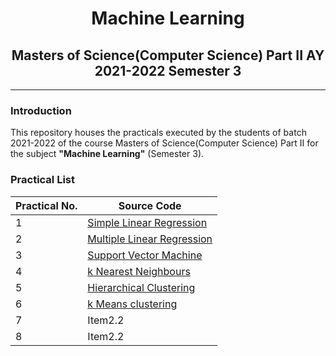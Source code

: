 # <center>Machine Learning</center>

## <center>Masters of Science(Computer Science) Part II AY 2021-2022 Semester 3</center>

---

### Introduction

This repository houses the practicals executed by the students of batch 2021-2022 of the course Masters of Science(Computer Science) Part II for the subject **"Machine Learning"** (Semester 3).

### Practical List
| Practical No.   | Source Code    |
|--------------- | --------------- |
| 1   | [Simple Linear Regression](./src/SLR.ipynb)   |
| 2   | [Multiple Linear Regression](./src/MLR.ipynb)   |
| 3   | [Support Vector Machine](./src/SVM.ipynb)   |
| 4   | [k Nearest Neighbours](./src/KNN.ipynb)   |
| 5   | [Hierarchical Clustering](./src/HClust.ipynb)   |
| 6   | [k Means clustering](./src/KMeans.ipynb)   |
| 7   | Item2.2   |
| 8   | Item2.2   |